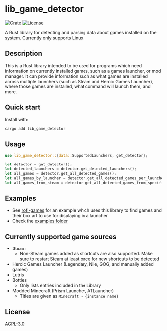 # lib_game_detector

<!-- cargo-rdme start -->

[![Crate](https://img.shields.io/crates/v/lib_game_detector.svg)](https://crates.io/crates/lib_game_detector)
[![License](https://img.shields.io/badge/License-AGPLv3-green.svg)](https://github.com/Rolv-Apneseth/lib_game_detector/blob/main/LICENSE)

A Rust library for detecting and parsing data about games installed on the system. Currently
only supports Linux.

## Description

This is a Rust library intended to be used for programs which need information on currently
installed games, such as a games launcher, or mod manager. It can provide information such as
what games are installed across multiple launchers (such as Steam and Heroic Games Launcher),
where those games are installed, what command will launch them, and more.

## Quick start

Install with:

```sh
cargo add lib_game_detector
```

## Usage

```rust
use lib_game_detector::{data::SupportedLaunchers, get_detector};

let detector = get_detector();
let detected_launchers = detector.get_detected_launchers();
let all_games = detector.get_all_detected_games();
let all_games_by_launcher = detector.get_all_detected_games_per_launcher();
let all_games_from_steam = detector.get_all_detected_games_from_specific_launcher(SupportedLaunchers::Steam);
```

## Examples

- See [rofi-games](https://github.com/Rolv-Apneseth/rofi-games) for an example which uses this library to find games and their box art to use for displaying in a launcher
- Check the [examples folder](https://github.com/Rolv-Apneseth/lib_game_detector/tree/main/examples)

## Currently supported game sources

- Steam
  - Non-Steam games added as shortcuts are also supported. Make sure to restart Steam at least once for new shortcuts to be detected
- Heroic Games Launcher (Legendary, Nile, GOG, and manually added games)
- Lutris
- Bottles
  - Only lists entries included in the Library
- Modded Minecraft (Prism Launcher, ATLauncher)
  - Titles are given as `Minecraft - {instance name}`

<!-- cargo-rdme end -->

## License

[AGPL-3.0](./LICENSE)
